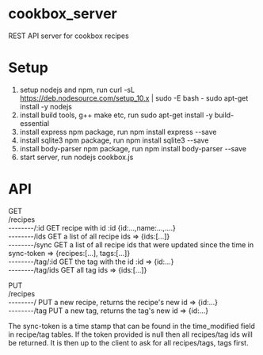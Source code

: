 # cookbox_server
REST API server for cookbox recipes

# Setup
1) setup nodejs and npm, run
curl -sL https://deb.nodesource.com/setup_10.x | sudo -E bash -
sudo apt-get install -y nodejs
2) install build tools, g++ make etc, run
sudo apt-get install -y build-essential
3) install express npm package, run
npm install express --save
3) install sqlite3 npm package, run
npm install sqlite3 --save
4) install body-parser npm package, run
npm install body-parser --save
5) start server, run
nodejs cookbox.js

# API

GET  
/recipes  
--------/:id        GET recipe with id :id {id:...,name:...,....}  
--------/ids        GET a list of all recipe ids => {ids:[...]}  
--------/sync       GET a list of all recipe ids that were updated since the time in sync-token => {recipes:[...], tags:[...]}  
--------/tag/:id    GET the tag with the id :id => {id:...}  
--------/tag/ids    GET all tag ids => {ids:[...]}  

PUT  
/recipes  
--------/           PUT a new recipe, returns the recipe's new id => {id:...}  
--------/tag        PUT a new tag, returns the tag's new id => {id:...}  

The sync-token is a time stamp that can be found in the time_modified field in recipe/tag tables. If the token provided is null then all recipes/tag ids will be returned. It is then up to the client to ask for all recipes/tags, tags first.

